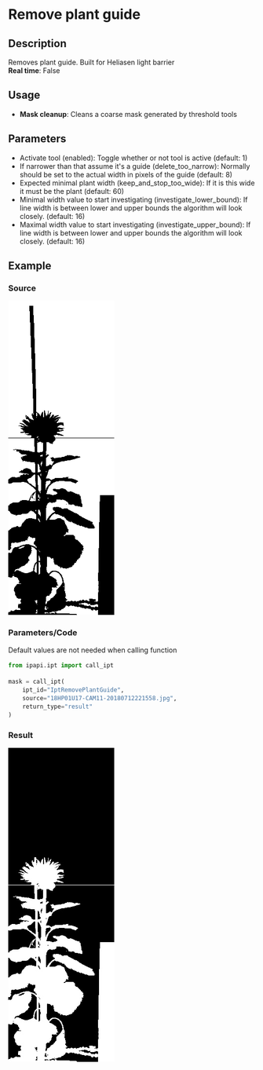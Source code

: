 # Remove plant guide

## Description

Removes plant guide. Built for Heliasen light barrier  
**Real time**: False

## Usage

- **Mask cleanup**: Cleans a coarse mask generated by threshold tools

## Parameters

- Activate tool (enabled): Toggle whether or not tool is active (default: 1)
- If narrower than that assume it's a guide (delete_too_narrow): Normally should be set to the actual width in pixels of the guide (default: 8)
- Expected minimal plant width (keep_and_stop_too_wide): If it is this wide it must be the plant (default: 60)
- Minimal width value to start investigating (investigate_lower_bound): If line width is between lower and upper bounds the algorithm will look closely. (default: 16)
- Maximal width value to start investigating (investigate_upper_bound): If line width is between lower and upper bounds the algorithm will look closely. (default: 16)

## Example

### Source

![Source image](images/18HP01U17-CAM11-20180712221558.bmp)

### Parameters/Code

Default values are not needed when calling function

```python
from ipapi.ipt import call_ipt

mask = call_ipt(
    ipt_id="IptRemovePlantGuide",
    source="18HP01U17-CAM11-20180712221558.jpg",
    return_type="result"
)
```

### Result

![Result image](images/ipt_Remove_plant_guide.jpg)
